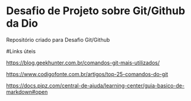 # Desafio de Projeto sobre Git/Github da Dio
Repositório criado para Desafio Git/Github

#Links úteis

https://blog.geekhunter.com.br/comandos-git-mais-utilizados/

https://www.codigofonte.com.br/artigos/top-25-comandos-do-git

https://docs.pipz.com/central-de-ajuda/learning-center/guia-basico-de-markdown#open
